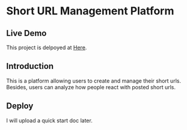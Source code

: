 # Short URL Management Platform

## Live Demo
This project is delpoyed at [Here](https://js-short-url.site/login).  

## Introduction
This is a platform allowing users to create and manage their short urls. Besides, users can analyze how people react with posted short urls.

## Deploy
I will upload a quick start doc later.
